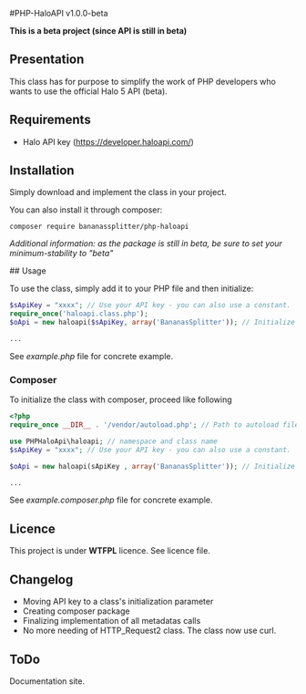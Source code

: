 #PHP-HaloAPI v1.0.0-beta

**This is a beta project (since API is still in beta)**

## Presentation
This class has for purpose to simplify the work of PHP developers who wants to use the official Halo 5 API (beta).

## Requirements
* Halo API key  (https://developer.haloapi.com/)

## Installation

Simply download and implement the class in your project.

You can also install it through composer:

```
composer require bananassplitter/php-haloapi
```

_Additional information: as the package is still in beta, be sure to set your minimum-stability to "beta"_

## Usage

To use the class, simply add it to your PHP file and then initialize:

```PHP
$sApiKey = "xxxx"; // Use your API key - you can also use a constant.
require_once('haloapi.class.php');
$oApi = new haloapi($sApiKey, array('BananasSplitter')); // Initialize the class

...
```

See _example.php_ file for concrete example.

### Composer

To initialize the class with composer, proceed like following

```PHP
<?php
require_once __DIR__ . '/vendor/autoload.php'; // Path to autoload file...

use PHPHaloApi\haloapi; // namespace and class name
$sApiKey = "xxxx"; // Use your API key - you can also use a constant.

$oApi = new haloapi(sApiKey , array('BananasSplitter')); // Initialize the class

...

```

See _example.composer.php_ file for concrete example.

## Licence
This project is under **WTFPL** licence. See licence file.

## Changelog
* Moving API key to a class's initialization parameter
* Creating composer package
* Finalizing implementation of all metadatas calls
* No more needing of HTTP_Request2 class. The class now use curl.

## ToDo
Documentation site.
